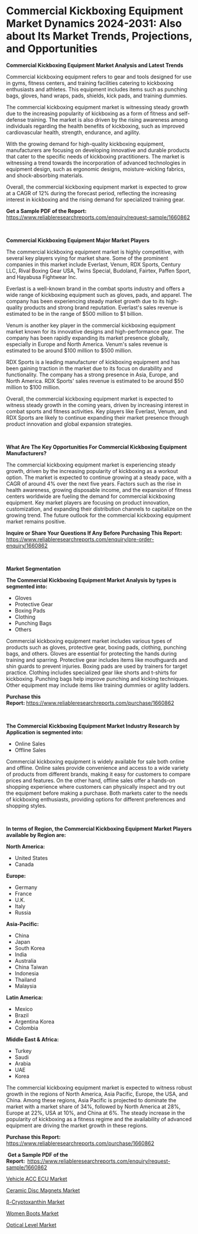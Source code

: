 <p><h1>Commercial Kickboxing Equipment Market Dynamics 2024-2031: Also about Its Market Trends, Projections, and Opportunities</h1></p><p><strong>Commercial Kickboxing Equipment Market Analysis and Latest Trends</strong></p>
<p><p>Commercial kickboxing equipment refers to gear and tools designed for use in gyms, fitness centers, and training facilities catering to kickboxing enthusiasts and athletes. This equipment includes items such as punching bags, gloves, hand wraps, pads, shields, kick pads, and training dummies.</p><p>The commercial kickboxing equipment market is witnessing steady growth due to the increasing popularity of kickboxing as a form of fitness and self-defense training. The market is also driven by the rising awareness among individuals regarding the health benefits of kickboxing, such as improved cardiovascular health, strength, endurance, and agility.</p><p>With the growing demand for high-quality kickboxing equipment, manufacturers are focusing on developing innovative and durable products that cater to the specific needs of kickboxing practitioners. The market is witnessing a trend towards the incorporation of advanced technologies in equipment design, such as ergonomic designs, moisture-wicking fabrics, and shock-absorbing materials.</p><p>Overall, the commercial kickboxing equipment market is expected to grow at a CAGR of 12% during the forecast period, reflecting the increasing interest in kickboxing and the rising demand for specialized training gear.</p></p>
<p><strong>Get a Sample PDF of the Report:&nbsp;</strong> <a href="https://www.reliableresearchreports.com/enquiry/request-sample/1660862">https://www.reliableresearchreports.com/enquiry/request-sample/1660862</a></p>
<p>&nbsp;</p>
<p><strong>Commercial Kickboxing Equipment Major Market Players</strong></p>
<p><p>The commercial kickboxing equipment market is highly competitive, with several key players vying for market share. Some of the prominent companies in this market include Everlast, Venum, RDX Sports, Century LLC, Rival Boxing Gear USA, Twins Special, Budoland, Fairtex, Paffen Sport, and Hayabusa Fightwear Inc.</p><p>Everlast is a well-known brand in the combat sports industry and offers a wide range of kickboxing equipment such as gloves, pads, and apparel. The company has been experiencing steady market growth due to its high-quality products and strong brand reputation. Everlast's sales revenue is estimated to be in the range of $500 million to $1 billion.</p><p>Venum is another key player in the commercial kickboxing equipment market known for its innovative designs and high-performance gear. The company has been rapidly expanding its market presence globally, especially in Europe and North America. Venum's sales revenue is estimated to be around $100 million to $500 million.</p><p>RDX Sports is a leading manufacturer of kickboxing equipment and has been gaining traction in the market due to its focus on durability and functionality. The company has a strong presence in Asia, Europe, and North America. RDX Sports' sales revenue is estimated to be around $50 million to $100 million.</p><p>Overall, the commercial kickboxing equipment market is expected to witness steady growth in the coming years, driven by increasing interest in combat sports and fitness activities. Key players like Everlast, Venum, and RDX Sports are likely to continue expanding their market presence through product innovation and global expansion strategies.</p></p>
<p>&nbsp;</p>
<p><strong>What Are The Key Opportunities For Commercial Kickboxing Equipment Manufacturers?</strong></p>
<p><p>The commercial kickboxing equipment market is experiencing steady growth, driven by the increasing popularity of kickboxing as a workout option. The market is expected to continue growing at a steady pace, with a CAGR of around 4% over the next five years. Factors such as the rise in health awareness, growing disposable income, and the expansion of fitness centers worldwide are fueling the demand for commercial kickboxing equipment. Key market players are focusing on product innovation, customization, and expanding their distribution channels to capitalize on the growing trend. The future outlook for the commercial kickboxing equipment market remains positive.</p></p>
<p><strong>Inquire or Share Your Questions If Any Before Purchasing This Report:</strong> <a href="https://www.reliableresearchreports.com/enquiry/pre-order-enquiry/1660862">https://www.reliableresearchreports.com/enquiry/pre-order-enquiry/1660862</a></p>
<p>&nbsp;</p>
<p><strong>Market Segmentation</strong></p>
<p><strong>The Commercial Kickboxing Equipment Market Analysis by types is segmented into:</strong></p>
<p><ul><li>Gloves</li><li>Protective Gear</li><li>Boxing Pads</li><li>Clothing</li><li>Punching Bags</li><li>Others</li></ul></p>
<p><p>Commercial kickboxing equipment market includes various types of products such as gloves, protective gear, boxing pads, clothing, punching bags, and others. Gloves are essential for protecting the hands during training and sparring. Protective gear includes items like mouthguards and shin guards to prevent injuries. Boxing pads are used by trainers for target practice. Clothing includes specialized gear like shorts and t-shirts for kickboxing. Punching bags help improve punching and kicking techniques. Other equipment may include items like training dummies or agility ladders.</p></p>
<p><strong>Purchase this Report:&nbsp;</strong><a href="https://www.reliableresearchreports.com/purchase/1660862">https://www.reliableresearchreports.com/purchase/1660862</a></p>
<p>&nbsp;</p>
<p><strong>The Commercial Kickboxing Equipment Market Industry Research by Application is segmented into:</strong></p>
<p><ul><li>Online Sales</li><li>Offline Sales</li></ul></p>
<p><p>Commercial kickboxing equipment is widely available for sale both online and offline. Online sales provide convenience and access to a wide variety of products from different brands, making it easy for customers to compare prices and features. On the other hand, offline sales offer a hands-on shopping experience where customers can physically inspect and try out the equipment before making a purchase. Both markets cater to the needs of kickboxing enthusiasts, providing options for different preferences and shopping styles.</p></p>
<p>&nbsp;</p>
<p><strong>In terms of Region, the Commercial Kickboxing Equipment Market Players available by Region are:</strong></p>
<p>
    <p> <strong> North America: </strong>
        <ul>
            <li>United States</li>
            <li>Canada</li>
        </ul>
        </p> 
    <p> <strong> Europe: </strong>
        <ul>
            <li>Germany</li>
            <li>France</li>
            <li>U.K.</li>
            <li>Italy</li>
            <li>Russia</li>
        </ul>
        </p> 
    <p> <strong> Asia-Pacific: </strong>
        <ul>
            <li>China</li>
            <li>Japan</li>
            <li>South Korea</li>
            <li>India</li>
            <li>Australia</li>
            <li>China Taiwan</li>
            <li>Indonesia</li>
            <li>Thailand</li>
            <li>Malaysia</li>
        </ul>
        </p> 
    <p> <strong> Latin America: </strong>
        <ul>
            <li>Mexico</li>
            <li>Brazil</li>
            <li>Argentina Korea</li>
            <li>Colombia</li>
        </ul>
        </p> 
    <p> <strong> Middle East & Africa: </strong>
        <ul>
            <li>Turkey</li>
            <li>Saudi</li>
            <li>Arabia</li>
            <li>UAE</li>
            <li>Korea</li>
        </ul>
    </p>
    </p>
<p><p>The commercial kickboxing equipment market is expected to witness robust growth in the regions of North America, Asia Pacific, Europe, the USA, and China. Among these regions, Asia Pacific is projected to dominate the market with a market share of 34%, followed by North America at 28%, Europe at 22%, USA at 10%, and China at 6%. The steady increase in the popularity of kickboxing as a fitness regime and the availability of advanced equipment are driving the market growth in these regions.</p></p>
<p><strong>Purchase this Report: </strong><a href="https://www.reliableresearchreports.com/purchase/1660862">https://www.reliableresearchreports.com/purchase/1660862</a></p>
<p>&nbsp;<strong>Get a Sample PDF of the Report:&nbsp;&nbsp;</strong><a href="https://www.reliableresearchreports.com/enquiry/request-sample/1660862">https://www.reliableresearchreports.com/enquiry/request-sample/1660862</a></p>
<p><strong></strong></p>
<p><p><a href="https://issuu.com/reportprime-2/docs/vehicle-acc-ecu-market-size-2030.pptx">Vehicle ACC ECU Market</a></p><p><a href="https://view.publitas.com/reportprime-1/ceramic-disc-magnets-market-size-and-examines-its-market-scope-with-a-primary-focus-on-growth-opportunities-and-forecasted-trends-spanning-from-2024-to-2031/">Ceramic Disc Magnets Market</a></p><p><a href="https://simplistic-meeting-7ee.notion.site/Cryptoxanthin-Market-Analysis-Examines-its-Scope-on-Growth-Opportunities-and-Forecasted-Trends-Span-1b778e9f8aeb47c29c0f4e09ae3a4aed">β-Cryptoxanthin Market</a></p><p><a href="https://view.publitas.com/reportprime-1/women-boots-market-research-report-reveals-the-latest-trends-and-opportunities-of-this-market-for-period-from-2024-2031/">Women Boots Market</a></p><p><a href="https://issuu.com/reportprime-2/docs/optical-level-market-size-2030.pptx">Optical Level Market</a></p></p>